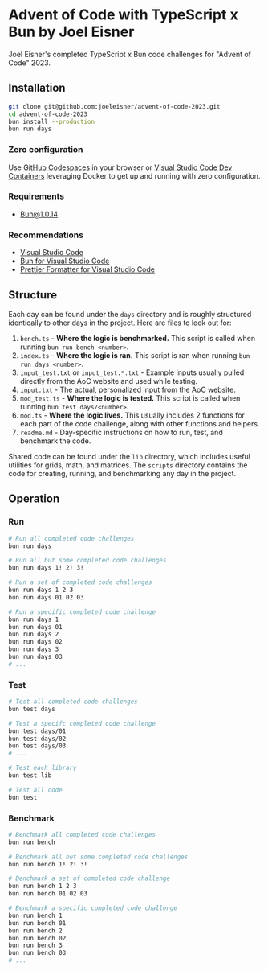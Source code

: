 # Advent of Code with TypeScript x Bun by Joel Eisner

Joel Eisner's completed TypeScript x Bun code challenges for "Advent of Code" 2023.

## Installation

```bash
git clone git@github.com:joeleisner/advent-of-code-2023.git
cd advent-of-code-2023
bun install --production
bun run days
```

### Zero configuration

Use [GitHub Codespaces](https://docs.github.com/en/codespaces) in your browser or [Visual Studio Code Dev Containers](https://code.visualstudio.com/docs/devcontainers/containers) leveraging Docker to get up and running with zero configuration.

### Requirements

- [Bun@1.0.14](https://bun.sh/docs)

### Recommendations

- [Visual Studio Code](https://code.visualstudio.com/)
- [Bun for Visual Studio Code](https://marketplace.visualstudio.com/items?itemName=oven.bun-vscode)
- [Prettier Formatter for Visual Studio Code](https://marketplace.visualstudio.com/items?itemName=esbenp.prettier-vscode)

## Structure

Each day can be found under the `days` directory and is roughly structured identically to other days in the project. Here are files to look out for:

1. `bench.ts` - **Where the logic is benchmarked.** This script is called when running `bun run bench <number>`.
2. `index.ts` - **Where the logic is ran.** This script is ran when running `bun run days <number>`.
3. `input_test.txt` or `input_test.*.txt` - Example inputs usually pulled directly from the AoC website and used while testing.
4. `input.txt` - The actual, personalized input from the AoC website.
5. `mod_test.ts` - **Where the logic is tested.** This script is called when running `bun test days/<number>`.
6. `mod.ts` - **Where the logic lives.** This usually includes 2 functions for each part of the code challenge, along with other functions and helpers.
7. `readme.md` - Day-specific instructions on how to run, test, and benchmark the code.

Shared code can be found under the `lib` directory, which includes useful utilities for grids, math, and matrices. The `scripts` directory contains the code for creating, running, and benchmarking any day in the project.

## Operation

### Run

```bash
# Run all completed code challenges
bun run days

# Run all but some completed code challenges
bun run days 1! 2! 3!

# Run a set of completed code challenges
bun run days 1 2 3
bun run days 01 02 03

# Run a specific completed code challenge
bun run days 1
bun run days 01
bun run days 2
bun run days 02
bun run days 3
bun run days 03
# ...
```

### Test

```bash
# Test all completed code challenges
bun test days

# Test a specifc completed code challenge
bun test days/01
bun test days/02
bun test days/03
# ...

# Test each library
bun test lib

# Test all code
bun test
```

### Benchmark

```bash
# Benchmark all completed code challenges
bun run bench

# Benchmark all but some completed code challenges
bun run bench 1! 2! 3!

# Benchmark a set of completed code challenge
bun run bench 1 2 3
bun run bench 01 02 03

# Benchmark a specific completed code challenge
bun run bench 1
bun run bench 01
bun run bench 2
bun run bench 02
bun run bench 3
bun run bench 03
# ...
```
